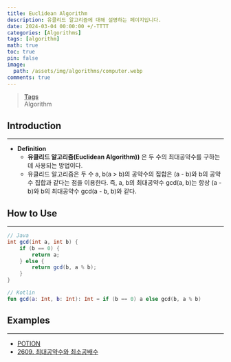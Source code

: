 ```yaml
---
title: Euclidean Algorithm
description: 유클리드 알고리즘에 대해 설명하는 페이지입니다.
date: 2024-03-04 00:00:00 +/-TTTT
categories: [Algorithms]
tags: [algorithm]
math: true
toc: true
pin: false
image:
  path: /assets/img/algorithms/computer.webp
comments: true
---
```


<blockquote class="prompt-info"><p><strong><u>Tags</u></strong> <br />
Algorithm</p></blockquote>

## Introduction

<hr />

- **Definition**
  - **유클리드 알고리즘(Euclidean Algorithm))** 은 두 수의 최대공약수를 구하는데 사용되는 방법이다.
  - 유클리드 알고리즘은 두 수 a, b(a > b)의 공약수의 집합은 (a - b)와 b의 공약수 집합과 같다는 점을 이용한다. 즉, a, b의 최대공약수 gcd(a, b)는 항상 (a - b)와 b의 최대공약수 gcd(a - b, b)와 같다.

## How to Use

<hr />

```java
// Java
int gcd(int a, int b) {
    if (b == 0) {
        return a;
    } else {
        return gcd(b, a % b);
    }
}
```

```kotlin
// Kotlin
fun gcd(a: Int, b: Int): Int = if (b == 0) a else gcd(b, a % b)
```

## Examples

<hr />

- <a href="https://github.com/HyunJinNo/Algorithm/blob/main/Number%20Theory/Euclidean%20Algorithm/POTION.java" target="_blank">POTION</a>
- <a href="https://github.com/HyunJinNo/Algorithm/blob/main/%EB%B0%B1%EC%A4%80/Bronze%20I/2609.%E2%80%85%EC%B5%9C%EB%8C%80%EA%B3%B5%EC%95%BD%EC%88%98%EC%99%80%E2%80%85%EC%B5%9C%EC%86%8C%EA%B3%B5%EB%B0%B0%EC%88%98/%EC%B5%9C%EB%8C%80%EA%B3%B5%EC%95%BD%EC%88%98%EC%99%80%E2%80%85%EC%B5%9C%EC%86%8C%EA%B3%B5%EB%B0%B0%EC%88%98.kt" target="_blank">2609. 최대공약수와 최소공배수</a>
